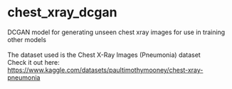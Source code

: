 # chest_xray_dcgan
DCGAN model for generating unseen chest xray images for use in training other models <br />
<br />
The dataset used is the Chest X-Ray Images (Pneumonia) dataset <br />
Check it out here: https://www.kaggle.com/datasets/paultimothymooney/chest-xray-pneumonia
